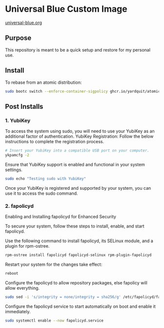 # Universal Blue Custom Image
[universal-blue.org](https://universal-blue.org/)

## Purpose

This repository is meant to be a quick setup and restore for my personal use.

## Install

To rebase from an atomic distribution:
```bash
sudo bootc switch --enforce-container-sigpolicy ghcr.io/yardquit/atomic_custm:latest
```

## Post Installs

### 1. YubiKey
To access the system using sudo, you will need to use your YubiKey as an additional factor of authentication. 
YubiKey Registration: 
Follow the below instructions to complete the registration process.
```bash
# Insert your YubiKey into a compatible USB port on your computer.
ykpamcfg -2
```
Ensure that YubiKey support is enabled and functional in your system settings.
```bash
sudo echo "Testing sudo with YubiKey"
```
Once your YubiKey is registered and supported by your system, you can use it to access the sudo command. 


### 2. fapolicyd
Enabling and Installing fapolicyd for Enhanced Security  

To secure your system, follow these steps to install, enable, and start fapolicyd.

Use the following command to install fapolicyd, its SELinux module, and a plugin for rpm-ostree.
```bash
rpm-ostree install fapolicyd fapolicyd-selinux rpm-plugin-fapolicyd
```
Restart your system for the changes take effect:
```bash
reboot
```
Configure the fapolicyd to allow repository packages, else fapolicy will allow everything.
```bash
sudo sed -i 's/integrity = none/integrity = sha256/g' /etc/fapolicyd/fapolicyd.conf
```
Configure the fapolicyd service to start automatically on boot and enable it immediately.
```bash
sudo systemctl enable --now fapolicyd.service
``` 

